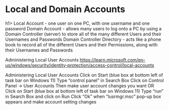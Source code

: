 <h1>Local and Domain Accounts</h1>h1>
	Local Account - one user on one PC, with one username and one password
	Domain Account - allows many users to log onto a PC by using a Domain Controller (server) to store all of the many different Users and their Usernames and Passwords
	Domain Controller Directory - acts like a phone book to record all of the different Users and their Permissions, along with their Usernames and Passwords

Administering Local User Accounts	https://learn.microsoft.com/en-us/windows/security/identity-protection/access-control/local-accounts

Administering Local User Accounts
	Click on Start (blue box at bottom left of task bar on Windows 11)
		Type “control panel” in Search Box
		Click on Control Panel -> User Accounts 
		Then make user account changes you want
    OR
	Click on Start (blue box at bottom left of task bar on Windows 11) 
	Type “run” in Search Box and click on Run
	Click “Ok” when “lusrmgr.msc” pop-up box appears and make account setting changes
